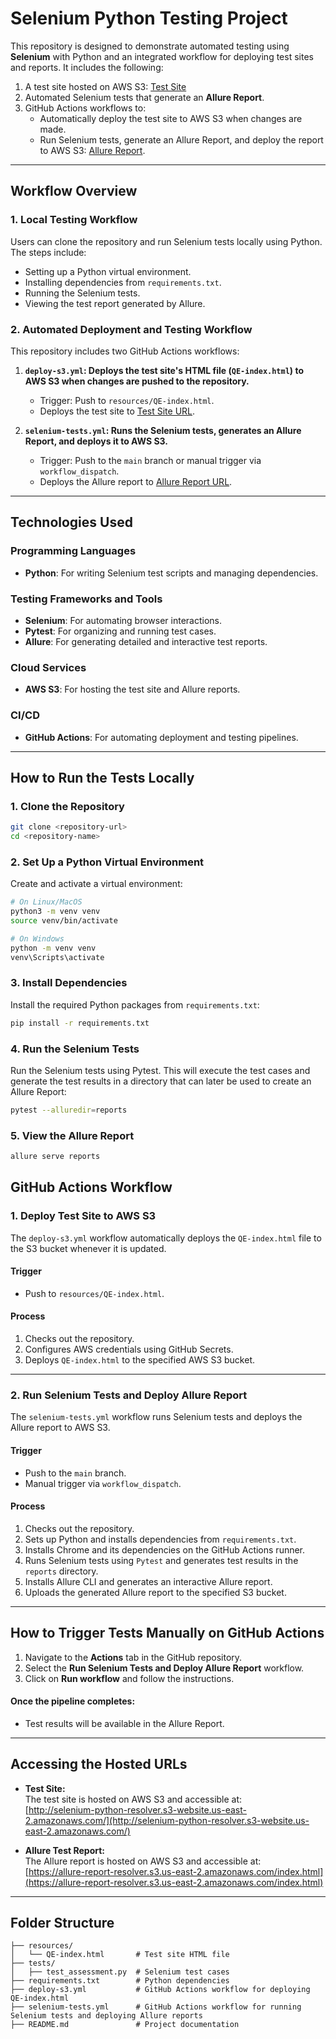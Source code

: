 # Selenium Python Testing Project

This repository is designed to demonstrate automated testing using **Selenium** with Python and an integrated workflow for deploying test sites and reports. It includes the following:

1. A test site hosted on AWS S3: [Test Site](http://selenium-python-resolver.s3-website.us-east-2.amazonaws.com/)
2. Automated Selenium tests that generate an **Allure Report**.
3. GitHub Actions workflows to:
   - Automatically deploy the test site to AWS S3 when changes are made.
   - Run Selenium tests, generate an Allure Report, and deploy the report to AWS S3: [Allure Report](https://allure-report-resolver.s3.us-east-2.amazonaws.com/index.html).

---

## **Workflow Overview**

### **1. Local Testing Workflow**
Users can clone the repository and run Selenium tests locally using Python. The steps include:
- Setting up a Python virtual environment.
- Installing dependencies from `requirements.txt`.
- Running the Selenium tests.
- Viewing the test report generated by Allure.

### **2. Automated Deployment and Testing Workflow**
This repository includes two GitHub Actions workflows:
1. **`deploy-s3.yml`: Deploys the test site's HTML file (`QE-index.html`) to AWS S3 when changes are pushed to the repository.**
   - Trigger: Push to `resources/QE-index.html`.
   - Deploys the test site to [Test Site URL](http://selenium-python-resolver.s3-website.us-east-2.amazonaws.com/).

2. **`selenium-tests.yml`: Runs the Selenium tests, generates an Allure Report, and deploys it to AWS S3.**
   - Trigger: Push to the `main` branch or manual trigger via `workflow_dispatch`.
   - Deploys the Allure report to [Allure Report URL](https://allure-report-resolver.s3.us-east-2.amazonaws.com/index.html).

---

## **Technologies Used**

### **Programming Languages**
- **Python**: For writing Selenium test scripts and managing dependencies.

### **Testing Frameworks and Tools**
- **Selenium**: For automating browser interactions.
- **Pytest**: For organizing and running test cases.
- **Allure**: For generating detailed and interactive test reports.

### **Cloud Services**
- **AWS S3**: For hosting the test site and Allure reports.

### **CI/CD**
- **GitHub Actions**: For automating deployment and testing pipelines.

---

## **How to Run the Tests Locally**

### **1. Clone the Repository**
```bash
git clone <repository-url>
cd <repository-name>
```

### **2. Set Up a Python Virtual Environment**
Create and activate a virtual environment:

```bash
# On Linux/MacOS
python3 -m venv venv
source venv/bin/activate
```

```bash
# On Windows
python -m venv venv
venv\Scripts\activate
```

### **3. Install Dependencies**
Install the required Python packages from `requirements.txt`:

```bash
pip install -r requirements.txt
```

### **4. Run the Selenium Tests**
Run the Selenium tests using Pytest. This will execute the test cases and generate the test results in a directory that can later be used to create an Allure Report:

```bash
pytest --alluredir=reports
```

### **5. View the Allure Report**

```bash
allure serve reports
```

## **GitHub Actions Workflow**

### 1. **Deploy Test Site to AWS S3**
The `deploy-s3.yml` workflow automatically deploys the `QE-index.html` file to the S3 bucket whenever it is updated.

#### **Trigger**
- Push to `resources/QE-index.html`.

#### **Process**
1. Checks out the repository.
2. Configures AWS credentials using GitHub Secrets.
3. Deploys `QE-index.html` to the specified AWS S3 bucket.

---

### 2. **Run Selenium Tests and Deploy Allure Report**
The `selenium-tests.yml` workflow runs Selenium tests and deploys the Allure report to AWS S3.

#### **Trigger**
- Push to the `main` branch.
- Manual trigger via `workflow_dispatch`.

#### **Process**
1. Checks out the repository.
2. Sets up Python and installs dependencies from `requirements.txt`.
3. Installs Chrome and its dependencies on the GitHub Actions runner.
4. Runs Selenium tests using `Pytest` and generates test results in the `reports` directory.
5. Installs Allure CLI and generates an interactive Allure report.
6. Uploads the generated Allure report to the specified S3 bucket.

---

## How to Trigger Tests Manually on GitHub Actions

1. Navigate to the **Actions** tab in the GitHub repository.
2. Select the **Run Selenium Tests and Deploy Allure Report** workflow.
3. Click on **Run workflow** and follow the instructions.

#### **Once the pipeline completes:**
- Test results will be available in the Allure Report.

---

## Accessing the Hosted URLs

- **Test Site:**  
  The test site is hosted on AWS S3 and accessible at:  
  [http://selenium-python-resolver.s3-website.us-east-2.amazonaws.com/](http://selenium-python-resolver.s3-website.us-east-2.amazonaws.com/)

- **Allure Test Report:**  
  The Allure report is hosted on AWS S3 and accessible at:  
  [https://allure-report-resolver.s3.us-east-2.amazonaws.com/index.html](https://allure-report-resolver.s3.us-east-2.amazonaws.com/index.html)

---

## Folder Structure

```plaintext
├── resources/
│   └── QE-index.html       # Test site HTML file
├── tests/
│   ├── test_assessment.py  # Selenium test cases
├── requirements.txt        # Python dependencies
├── deploy-s3.yml           # GitHub Actions workflow for deploying QE-index.html
├── selenium-tests.yml      # GitHub Actions workflow for running Selenium tests and deploying Allure reports
├── README.md               # Project documentation
